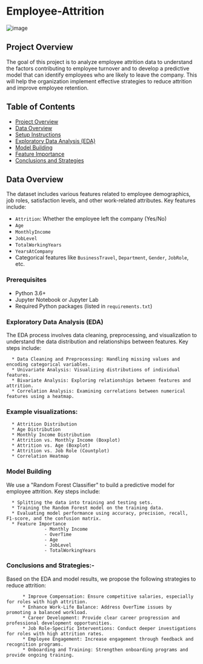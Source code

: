 # Employee-Attrition

![image](https://github.com/user-attachments/assets/ce656d41-7f55-4f07-a9e7-5078fd1cf2aa)

## Project Overview

The goal of this project is to analyze employee attrition data to understand the factors contributing to employee turnover and to develop a predictive model that can identify employees who are likely to leave the company. This will help the organization implement effective strategies to reduce attrition and improve employee retention.

## Table of Contents

- [Project Overview](#project-overview)
- [Data Overview](#data-overview)
- [Setup Instructions](#setup-instructions)
- [Exploratory Data Analysis (EDA)](#exploratory-data-analysis-eda)
- [Model Building](#model-building)
- [Feature Importance](#feature-importance)
- [Conclusions and Strategies](#conclusions-and-strategies)

  
## Data Overview

The dataset includes various features related to employee demographics, job roles, satisfaction levels, and other work-related attributes. Key features include:
- `Attrition`: Whether the employee left the company (Yes/No)
- `Age`
- `MonthlyIncome`
- `JobLevel`
- `TotalWorkingYears`
- `YearsAtCompany`
- Categorical features like `BusinessTravel`, `Department`, `Gender`, `JobRole`, etc.


### Prerequisites

- Python 3.6+
- Jupyter Notebook or Jupyter Lab
- Required Python packages (listed in `requirements.txt`)

### Exploratory Data Analysis (EDA)
The EDA process involves data cleaning, preprocessing, and visualization to understand the data distribution and relationships between features. Key steps include:

      * Data Cleaning and Preprocessing: Handling missing values and encoding categorical variables.
      * Univariate Analysis: Visualizing distributions of individual features.
      * Bivariate Analysis: Exploring relationships between features and attrition.
      * Correlation Analysis: Examining correlations between numerical features using a heatmap.

### Example visualizations:

      * Attrition Distribution
      * Age Distribution
      * Monthly Income Distribution
      * Attrition vs. Monthly Income (Boxplot)
      * Attrition vs. Age (Boxplot)
      * Attrition vs. Job Role (Countplot)
      * Correlation Heatmap

### Model Building
We use a "Random Forest Classifier" to build a predictive model for employee attrition. Key steps include:

      * Splitting the data into training and testing sets.
      * Training the Random Forest model on the training data.
      * Evaluating model performance using accuracy, precision, recall, F1-score, and the confusion matrix.
      * Feature Importance
                  - Monthly Income
                  - OverTime
                  - Age
                  - JobLevel
                  - TotalWorkingYears

### Conclusions and Strategies:-
Based on the EDA and model results, we propose the following strategies to reduce attrition:

          * Improve Compensation: Ensure competitive salaries, especially for roles with high attrition.
          * Enhance Work-Life Balance: Address OverTime issues by promoting a balanced workload.
          * Career Development: Provide clear career progression and professional development opportunities.
          * Job Role-Specific Interventions: Conduct deeper investigations for roles with high attrition rates.
          * Employee Engagement: Increase engagement through feedback and recognition programs.
          * Onboarding and Training: Strengthen onboarding programs and provide ongoing training.
